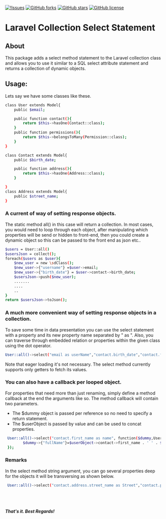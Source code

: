 [![!Issues](https://img.shields.io/github/issues/ndepaz/CustomCollect.svg?style=flat-square)](https://github.com/ndepaz/CustomCollect/issues)
[![GitHub forks](https://img.shields.io/github/forks/ndepaz/CustomCollect.svg)](https://github.com/ndepaz/CustomCollect/network)
[![GitHub stars](https://img.shields.io/github/stars/ndepaz/CustomCollect.svg)](https://github.com/ndepaz/CustomCollect/stargazers)
[![GitHub license](https://img.shields.io/github/license/ndepaz/CustomCollect.svg)](https://github.com/ndepaz/CustomCollect/blob/master/LICENSE)

# Laravel Collection Select Statement 

## About

This package adds a select method statement to the Laravel collection class and 
allows you to use it similar to a SQL select attribute statement and returns a collection of dynamic objects.
 
## Usage: 

Lets say we have some classes like these. 

```sh
class User extends Model{
    public $email;

    public function contact(){
        return $this->hasOne(Contact::class);
    }
    public function permissions(){
        return $this->belongsToMany(Permission::class);
    }
}

class Contact extends Model{
    public $birth_date;

    public function address(){
        return $this->hasOne(Address::class);
    }

}
class Address extends Model{
    public $street_name;
}
```
### A current of way of setting response objects.
The static method all() in this case will return a collection.
In most cases, you would need to loop through each object, after manipulating which properties will be send or hidden to front-end,
then you could create a dynamic object so this can be passed to the front end as json etc..

```sh
$users = User::all()
$usersJson = collect();
foreach($users as $user){
    $new_user = new \sdClass();
    $new_user->{"username"} =$user->email;
    $new_user->{"birth_date"} = $user->contact->birth_date; 
    $usersJson->push($new_user);
    .......
    ....
    ..
}
return $usersJson->toJson();
```
### A much more convenient way of setting response objects in a collection.
To save some time in data presentation you can use the select statement with a property and its new property name separated by " as ".
Also, you can traverse through embedded relation or properties within the given class using the dot operator.
```sh
User::all()->select("email as userName","contact.birth_date","contact.first_name as name")->toJson();
```
Note that eager loading it's not necessary. The select method currently supports only getters to fetch its values.


### You can also have a callback per looped object.
For properties that need more than just renaming, simply define a method callback at the end the arguments like so. 
The method callback will contain two parameters.
 - The $dummy object is passed per reference so no need to specify a return statement.
 - The $userObject is passed by value and can be used to concat properties. 
```sh
 User::all()->select("contact.first_name as name", function($dummy,User $userObject){
        $dummy->{"fullName"}=$userObject->contact->first_name . ' ' . $userObject->contact->last_name;
 });
```
### Remarks
In the select method string argument, you can go several properties deep for the objects it will be transversing as shown below.
```sh
 User::all()->select("contact.address.street_name as Street","contact.phone as CellPhone");
```
<br/>
<br/>

##### That's it. Best Regards!
